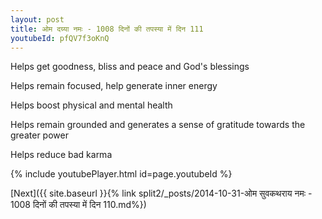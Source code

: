 ```yaml
---
layout: post
title: ओम दग्र्या नमः - 1008 दिनों की तपस्या में दिन 111
youtubeId: pfQV7f3oKnQ
---
```

 
 
Helps get goodness, bliss and peace and God's blessings
 
Helps remain focused, help generate inner energy 
 
Helps boost physical and mental health 
 
Helps remain grounded and generates a sense of gratitude towards the greater power 
 
Helps reduce bad karma
 
 
 
 


{% include youtubePlayer.html id=page.youtubeId %}
 
[Next]({{ site.baseurl }}{% link  split2/_posts/2014-10-31-ओम सुवकथराय नमः - 1008 दिनों की तपस्या में दिन 110.md%})
 
